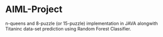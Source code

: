 # AIML-Project
n-queens and 8-puzzle (or 15-puzzle) implementation in JAVA alongwith Titaninc data-set prediction using Random Forest Classifier.
